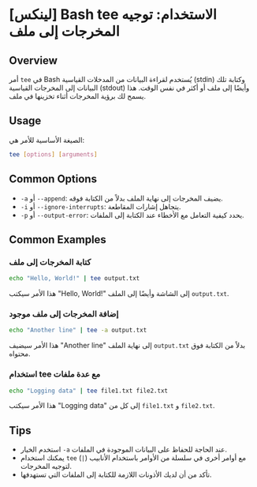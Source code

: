 # [لينكس] Bash tee الاستخدام: توجيه المخرجات إلى ملف

## Overview
أمر `tee` في Bash يُستخدم لقراءة البيانات من المدخلات القياسية (stdin) وكتابة تلك البيانات إلى المخرجات القياسية (stdout) وأيضًا إلى ملف أو أكثر في نفس الوقت. هذا يسمح لك برؤية المخرجات أثناء تخزينها في ملف.

## Usage
الصيغة الأساسية للأمر هي:
```bash
tee [options] [arguments]
```

## Common Options
- `-a` أو `--append`: يضيف المخرجات إلى نهاية الملف بدلاً من الكتابة فوقه.
- `-i` أو `--ignore-interrupts`: يتجاهل إشارات المقاطعة.
- `-p` أو `--output-error`: يحدد كيفية التعامل مع الأخطاء عند الكتابة إلى الملفات.

## Common Examples
### كتابة المخرجات إلى ملف
```bash
echo "Hello, World!" | tee output.txt
```
هذا الأمر سيكتب "Hello, World!" إلى الشاشة وأيضًا إلى الملف `output.txt`.

### إضافة المخرجات إلى ملف موجود
```bash
echo "Another line" | tee -a output.txt
```
هذا الأمر سيضيف "Another line" إلى نهاية الملف `output.txt` بدلاً من الكتابة فوق محتواه.

### استخدام tee مع عدة ملفات
```bash
echo "Logging data" | tee file1.txt file2.txt
```
هذا الأمر سيكتب "Logging data" إلى كل من `file1.txt` و `file2.txt`.

## Tips
- استخدم الخيار `-a` عند الحاجة للحفاظ على البيانات الموجودة في الملفات.
- يمكنك استخدام `tee` مع أوامر أخرى في سلسلة من الأوامر باستخدام الأنابيب (`|`) لتوجيه المخرجات.
- تأكد من أن لديك الأذونات اللازمة للكتابة إلى الملفات التي تستهدفها.